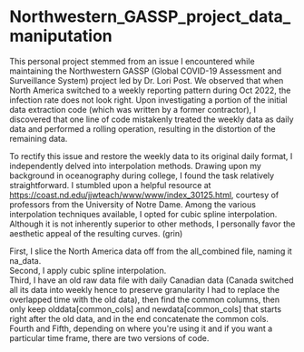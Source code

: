 # Northwestern_GASSP_project_data_maniputation

This personal project stemmed from an issue I encountered while maintaining the Northwestern GASSP (Global COVID-19 Assessment and Surveillance System) project led by Dr. Lori Post. We observed that when North America switched to a weekly reporting pattern during Oct 2022, the infection rate does not look right. Upon investigating a portion of the initial data extraction code (which was written by a former contractor), I discovered that one line of code mistakenly treated the weekly data as daily data and performed a rolling operation, resulting in the distortion of the remaining data.

To rectify this issue and restore the weekly data to its original daily format, I independently delved into interpolation methods. Drawing upon my background in oceanography during college, I found the task relatively straightforward. I stumbled upon a helpful resource at https://coast.nd.edu/jjwteach/www/www/index_30125.html, courtesy of professors from the University of Notre Dame. Among the various interpolation techniques available, I opted for cubic spline interpolation. Although it is not inherently superior to other methods, I personally favor the aesthetic appeal of the resulting curves. (grin)

First, I slice the North America data off from the all_combined file, naming it na_data.<br>
Second, I apply cubic spline interpolation.<br>
Third, I have an old raw data file with daily Canadian data (Canada switched all its data into weekly hence to preserve granularity I had to replace the overlapped time with the old data), then find the common columns, then only keep olddata[common_cols] and newdata[common_cols] that starts right after the old data, and in the end concatenate the common cols.<br>
Fourth and Fifth, depending on where you're using it and if you want a particular time frame, there are two versions of code.


